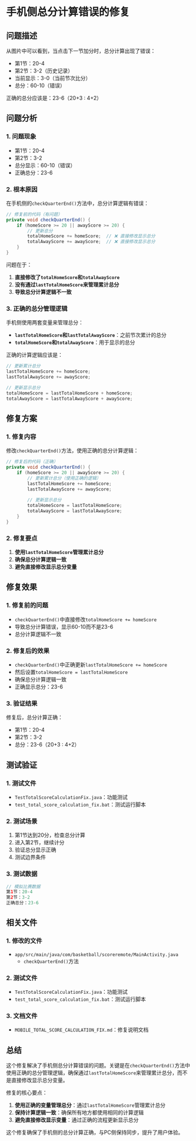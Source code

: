 # 手机侧总分计算错误的修复

## 问题描述

从图片中可以看到，当点击下一节加分时，总分计算出现了错误：
- 第1节：20-4
- 第2节：3-2（历史记录）
- 当前显示：3-0（当前节次比分）
- 总分：60-10（错误）

正确的总分应该是：23-6（20+3 : 4+2）

## 问题分析

### 1. 问题现象
- 第1节：20-4
- 第2节：3-2
- 总分显示：60-10（错误）
- 正确总分：23-6

### 2. 根本原因
在手机侧的`checkQuarterEnd()`方法中，总分计算逻辑有错误：

```java
// 修复前的代码（有问题）
private void checkQuarterEnd() {
    if (homeScore >= 20 || awayScore >= 20) {
        // 更新总分
        totalHomeScore += homeScore;  // ❌ 直接修改显示总分
        totalAwayScore += awayScore;  // ❌ 直接修改显示总分
    }
}
```

问题在于：
1. **直接修改了`totalHomeScore`和`totalAwayScore`**
2. **没有通过`lastTotalHomeScore`来管理累计总分**
3. **导致总分计算逻辑不一致**

### 3. 正确的总分管理逻辑
手机侧使用两套变量来管理总分：
- **`lastTotalHomeScore`和`lastTotalAwayScore`**：之前节次累计的总分
- **`totalHomeScore`和`totalAwayScore`**：用于显示的总分

正确的计算逻辑应该是：
```java
// 更新累计总分
lastTotalHomeScore += homeScore;
lastTotalAwayScore += awayScore;

// 更新显示总分
totalHomeScore = lastTotalHomeScore + homeScore;
totalAwayScore = lastTotalAwayScore + awayScore;
```

## 修复方案

### 1. 修复内容
修改`checkQuarterEnd()`方法，使用正确的总分计算逻辑：

```java
// 修复后的代码（正确）
private void checkQuarterEnd() {
    if (homeScore >= 20 || awayScore >= 20) {
        // 更新累计总分（使用正确的逻辑）
        lastTotalHomeScore += homeScore;
        lastTotalAwayScore += awayScore;
        
        // 更新显示总分
        totalHomeScore = lastTotalHomeScore;
        totalAwayScore = lastTotalAwayScore;
    }
}
```

### 2. 修复要点
1. **使用`lastTotalHomeScore`管理累计总分**
2. **确保总分计算逻辑一致**
3. **避免直接修改显示总分变量**

## 修复效果

### 1. 修复前的问题
- `checkQuarterEnd()`中直接修改`totalHomeScore += homeScore`
- 导致总分计算错误，显示60-10而不是23-6
- 总分计算逻辑不一致

### 2. 修复后的效果
- `checkQuarterEnd()`中正确更新`lastTotalHomeScore += homeScore`
- 然后设置`totalHomeScore = lastTotalHomeScore`
- 确保总分计算逻辑一致
- 正确显示总分：23-6

### 3. 验证结果
修复后，总分计算正确：
- 第1节：20-4
- 第2节：3-2
- 总分：23-6（20+3 : 4+2）

## 测试验证

### 1. 测试文件
- `TestTotalScoreCalculationFix.java`：功能测试
- `test_total_score_calculation_fix.bat`：测试运行脚本

### 2. 测试场景
1. 第1节达到20分，检查总分计算
2. 进入第2节，继续计分
3. 验证总分显示正确
4. 测试边界条件

### 3. 测试数据
```java
// 模拟比赛数据
第1节：20-4
第2节：3-2
正确总分：23-6
```

## 相关文件

### 1. 修改的文件
- `app/src/main/java/com/basketball/scoreremote/MainActivity.java`
  - `checkQuarterEnd()`方法

### 2. 测试文件
- `TestTotalScoreCalculationFix.java`：功能测试
- `test_total_score_calculation_fix.bat`：测试运行脚本

### 3. 文档文件
- `MOBILE_TOTAL_SCORE_CALCULATION_FIX.md`：修复说明文档

## 总结

这个修复解决了手机侧总分计算错误的问题。关键是在`checkQuarterEnd()`方法中使用正确的总分管理逻辑，确保通过`lastTotalHomeScore`来管理累计总分，而不是直接修改显示总分变量。

修复的核心要点：
1. **使用正确的变量管理总分**：通过`lastTotalHomeScore`管理累计总分
2. **保持计算逻辑一致**：确保所有地方都使用相同的计算逻辑
3. **避免直接修改显示变量**：通过正确的流程更新显示总分

这个修复确保了手机侧的总分计算正确，与PC侧保持同步，提升了用户体验。 
